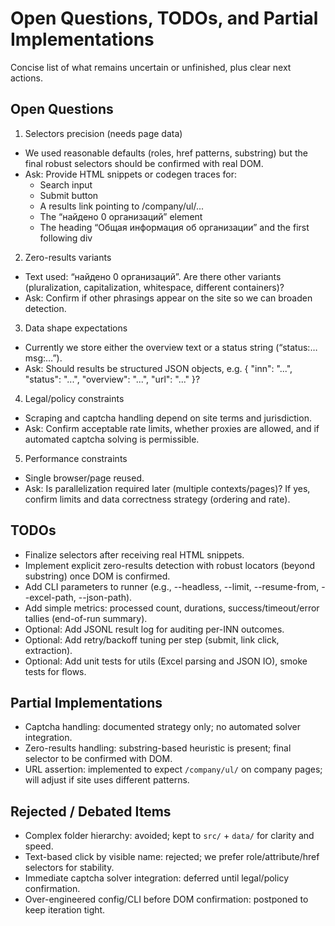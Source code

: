 # Open Questions, TODOs, and Partial Implementations

Concise list of what remains uncertain or unfinished, plus clear next actions.

## Open Questions
1) Selectors precision (needs page data)
- We used reasonable defaults (roles, href patterns, substring) but the final robust selectors should be confirmed with real DOM.
- Ask: Provide HTML snippets or codegen traces for:
  - Search input
  - Submit button
  - A results link pointing to /company/ul/...
  - The “найдено 0 организаций” element
  - The heading “Общая информация об организации” and the first following div

2) Zero-results variants
- Text used: “найдено 0 организаций”. Are there other variants (pluralization, capitalization, whitespace, different containers)?
- Ask: Confirm if other phrasings appear on the site so we can broaden detection.

3) Data shape expectations
- Currently we store either the overview text or a status string (“status:… msg:…”).
- Ask: Should results be structured JSON objects, e.g. { "inn": "...", "status": "...", "overview": "...", "url": "..." }?

4) Legal/policy constraints
- Scraping and captcha handling depend on site terms and jurisdiction.
- Ask: Confirm acceptable rate limits, whether proxies are allowed, and if automated captcha solving is permissible.

5) Performance constraints
- Single browser/page reused.
- Ask: Is parallelization required later (multiple contexts/pages)? If yes, confirm limits and data correctness strategy (ordering and rate).

## TODOs
- Finalize selectors after receiving real HTML snippets.
- Implement explicit zero-results detection with robust locators (beyond substring) once DOM is confirmed.
- Add CLI parameters to runner (e.g., --headless, --limit, --resume-from, --excel-path, --json-path).
- Add simple metrics: processed count, durations, success/timeout/error tallies (end-of-run summary).
- Optional: Add JSONL result log for auditing per-INN outcomes.
- Optional: Add retry/backoff tuning per step (submit, link click, extraction).
- Optional: Add unit tests for utils (Excel parsing and JSON IO), smoke tests for flows.

## Partial Implementations
- Captcha handling: documented strategy only; no automated solver integration.
- Zero-results handling: substring-based heuristic is present; final selector to be confirmed with DOM.
- URL assertion: implemented to expect `/company/ul/` on company pages; will adjust if site uses different patterns.

## Rejected / Debated Items
- Complex folder hierarchy: avoided; kept to `src/` + `data/` for clarity and speed.
- Text-based click by visible name: rejected; we prefer role/attribute/href selectors for stability.
- Immediate captcha solver integration: deferred until legal/policy confirmation.
- Over-engineered config/CLI before DOM confirmation: postponed to keep iteration tight.
